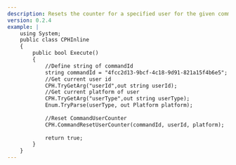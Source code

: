 ```yaml
---
description: Resets the counter for a specified user for the given command, by ID
version: 0.2.4
example: |
    using System;
    public class CPHInline
    {
        public bool Execute()
        {
            //Define string of commandId
            string commandId = "4fcc2d13-9bcf-4c18-9d91-821a15f4b6e5";
            //Get current user id
            CPH.TryGetArg("userId",out string userId);
            //Get current platform of user
            CPH.TryGetArg("userType",out string userType);
            Enum.TryParse(userType, out Platform platform);
            
            //Reset CommandUserCounter
            CPH.CommandResetUserCounter(commandId, userId, platform);
            
            return true;
        }
    }
---
```

